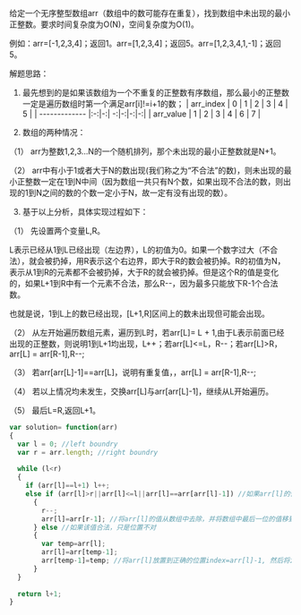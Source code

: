 给定一个无序整型数组arr（数组中的数可能存在重复），找到数组中未出现的最小正整数。要求时间复杂度为O(N)，空间复杂度为O(1)。

例如：arr=[-1,2,3,4]；返回1。arr=[1,2,3,4]；返回5。arr=[1,2,3,4,1,-1]；返回5。

解题思路： 
1. 最先想到的是如果该数组为一个不重复的正整数有序数组，那么最小的正整数一定是遍历数组时第一个满足arr[i]!=i+1的数；
| arr_index     | 0 | 1 | 2 | 3 | 4 | 5 |
| ------------- |:-:|-:| -:|-:|-:|-:|
| arr_value     | 1 | 2 | 3 | 4 | 6 | 7 |

2. 数组的两种情况：

（1）  arr为整数1,2,3…N的一个随机排列，那个未出现的最小正整数就是N+1。

（2）  arr中有小于1或者大于N的数出现(我们称之为“不合法”的数)，则未出现的最小正整数一定在1到N中间（因为数组一共只有N个数，如果出现不合法的数，则出现的1到N之间的数的个数一定小于N，故一定有没有出现的数）。

3. 基于以上分析，具体实现过程如下：

（1）  先设置两个变量L,R。

L表示已经从1到L已经出现（左边界），L的初值为0。如果一个数字过大（不合法），就会被扔掉，用R表示这个右边界，即大于R的数会被扔掉。R的初值为N，表示从1到R的元素都不会被扔掉，大于R的就会被扔掉。但是这个R的值是变化的，如果L+1到R中有一个元素不合法，那么R--，因为最多只能放下R-1个合法数。

也就是说，1到L上的数已经出现，[L+1,R]区间上的数未出现但可能会出现。

（2）  从左开始遍历数组元素，遍历到L时，若arr[L]= L + 1,由于L表示前面已经出现的正整数，则说明1到L+1均出现，L++；若arr[L]<=L，R--；若arr[L]>R，arr[L] = arr[R-1],R--;

（3）  若arr[arr[L]-1]==arr[L]，说明有重复值，，arr[L] = arr[R-1],R--;

（4）  若以上情况均未发生，交换arr[L]与arr[arr[L]-1]，继续从L开始遍历。

（5）  最后L=R,返回L+1。


```javascript
var solution= function(arr)
{
  var l = 0; //left boundry
  var r = arr.length; //right boundry
  
  while (l<r)
  {
    if (arr[l]==l+1) l++;
    else if (arr[l]>r||arr[l]<=l||arr[l]==arr[arr[l]-1]) //如果arr[l]的值不在(l,r]这个范围之中，或者它的值在数组中有重复
      {
        r--;
        arr[l]=arr[r-1]; //将arr[l]的值从数组中去除，并将数组中最后一位的值移到index=l处
      } else //如果该值合法，只是位置不对
      {
        var temp=arr[l];
        arr[l]=arr[temp-1];
        arr[temp-1]=temp; //将arr[l]放置到正确的位置index=arr[l]-1, 然后将index=arr[l]-1的数交换到index=l处
      }
  }
  
  return l+1;
}
```
